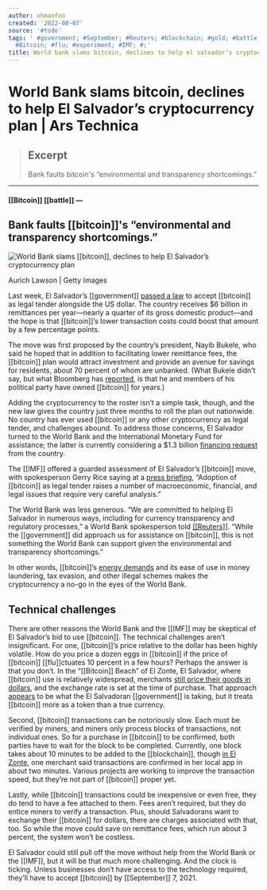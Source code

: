 ```yaml
---
author: ohmanfoo
created: '2022-08-07'
source: '#todo'
tags: ' #government; #September; #Reuters; #blockchain; #gold; #battle; #bitcoin;
  #Bitcoin; #flu; #experiment; #IMF; #;'
title: World bank slams bitcoin, declines to help el salvador’s cryptocurrency plan
---
```


# World Bank slams bitcoin, declines to help El Salvador’s cryptocurrency plan | Ars Technica

> ## Excerpt
> Bank faults bitcoin's “environmental and transparency shortcomings.”

---
#### [[Bitcoin]] [[battle]] —

## Bank faults [[bitcoin]]'s “environmental and transparency shortcomings.”

![World Bank slams [[bitcoin]], declines to help El Salvador’s cryptocurrency plan](https://cdn.arstechnica.net/wp-content/uploads/2021/05/[[bitcoin]]-meltdown-800x450.jpg)

Aurich Lawson | Getty Images

Last week, El Salvador’s [[government]] [passed a law](https://arstechnica.com/tech-policy/2021/06/[[bitcoin]]-now-legal-tender-in-el-salvador-first-nation-to-adopt-cryptocurrency/) to accept [[bitcoin]] as legal tender alongside the US dollar. The country receives $6 billion in remittances per year—nearly a quarter of its gross domestic product—and the hope is that [[bitcoin]]’s lower transaction costs could boost that amount by a few percentage points.

The move was first proposed by the country’s president, Nayib Bukele, who said he hoped that in addition to facilitating lower remittance fees, the [[bitcoin]] plan would attract investment and provide an avenue for savings for residents, about 70 percent of whom are unbanked. (What Bukele didn’t say, but what Bloomberg has [reported](https://www.bloomberg.com/news/features/2021-06-17/world-s-biggest-[[bitcoin]]-[[experiment]]-is-a-surf-town-in-el-salvador), is that he and members of his political party have owned [[bitcoin]] for years.)

Adding the cryptocurrency to the roster isn’t a simple task, though, and the new law gives the country just three months to roll the plan out nationwide. No country has ever used [[bitcoin]] or any other cryptocurrency as legal tender, and challenges abound. To address those concerns, El Salvador turned to the World Bank and the International Monetary Fund for assistance; the latter is currently considering a $1.3 billion [financing request](https://www.reuters.com/article/us-el-salvador-economy-exclusive/exclusive-el-salvador-seeks-imf-funding-sees-[[gold]]en-opportunity-for-economy-says-finance-minister-idUSKBN2AW1GV) from the country.

The [[IMF]] offered a guarded assessment of El Salvador’s [[bitcoin]] move, with spokesperson Gerry Rice saying at a [press briefing](https://www.reuters.com/business/finance/imf-sees-legal-economic-issues-with-el-salvador-[[bitcoin]]-move-2021-06-10/), “Adoption of [[bitcoin]] as legal tender raises a number of macroeconomic, financial, and legal issues that require very careful analysis.” 

The World Bank was less generous. “We are committed to helping El Salvador in numerous ways, including for currency transparency and regulatory processes,” a World Bank spokesperson told [[[Reuters]]](https://www.reuters.com/business/el-salvador-keep-dollar-legal-tender-seeks-world-bank-help-with-[[bitcoin]]-2021-06-16/). “While the [[government]] did approach us for assistance on [[bitcoin]], this is not something the World Bank can support given the environmental and transparency shortcomings.”

In other words, [[bitcoin]]’s [energy demands](https://arstechnica.com/tech-policy/2021/05/private-equity-firm-revives-zombie-fossil-fuel-power-plant-to-mine-[[bitcoin]]/) and its ease of use in money laundering, tax evasion, and other illegal schemes makes the cryptocurrency a no-go in the eyes of the World Bank.

## Technical challenges 

There are other reasons the World Bank and the [[IMF]] may be skeptical of El Salvador’s bid to use [[bitcoin]]. The technical challenges aren’t insignificant. For one, [[bitcoin]]’s price relative to the dollar has been highly volatile. How do you price a dozen eggs in [[bitcoin]] if the price of [[bitcoin]] [[flu]]ctuates 10 percent in a few hours? Perhaps the answer is that you don’t. In the “[[Bitcoin]] Beach” of El Zonte, El Salvador, where [[bitcoin]] use is relatively widespread, merchants [still price their goods in dollars](https://www.bloomberg.com/news/features/2021-06-17/world-s-biggest-[[bitcoin]]-[[experiment]]-is-a-surf-town-in-el-salvador), and the exchange rate is set at the time of purchase. That approach [appears](https://www.washingtonpost.com/world/2021/06/12/el-salvador-[[bitcoin]]-volcano-faq/) to be what the El Salvadoran [[government]] is taking, but it treats [[bitcoin]] more as a token than a true currency. 

Second, [[bitcoin]] transactions can be notoriously slow. Each must be verified by miners, and miners only process blocks of transactions, not individual ones. So for a purchase in [[bitcoin]] to be confirmed, both parties have to wait for the block to be completed. Currently, one block takes about 10 minutes to be added to the [[blockchain]], though [in El Zonte](https://www.usatoday.com/story/tech/2021/06/11/[[bitcoin]]-beach-el-salvador-glimpse-cryptocurrency-economy/7651287002/), one merchant said transactions are confirmed in her local app in about two minutes. Various projects are working to improve the transaction speed, but they’re not part of [[bitcoin]] proper yet.

Lastly, while [[bitcoin]] transactions could be inexpensive or even free, they do tend to have a fee attached to them. Fees aren’t required, but they do entice miners to verify a transaction. Plus, should Salvadorans want to exchange their [[bitcoin]] for dollars, there are charges associated with that, too. So while the move could save on remittance fees, which run about 3 percent, the system won’t be costless.

El Salvador could still pull off the move without help from the World Bank or the [[IMF]], but it will be that much more challenging. And the clock is ticking. Unless businesses don’t have access to the technology required, they’ll have to accept [[bitcoin]] by [[September]] 7, 2021.